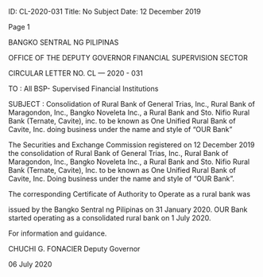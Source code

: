 ID: CL-2020-031
Title: No Subject
Date: 12 December 2019

Page 1

BANGKO SENTRAL NG PILIPINAS

OFFICE OF THE DEPUTY GOVERNOR FINANCIAL SUPERVISION SECTOR

CIRCULAR LETTER NO. CL — 2020 - 031

TO : All BSP- Supervised Financial Institutions

SUBJECT : Consolidation of Rural Bank of General Trias, Inc., Rural Bank of Maragondon, Inc., Bangko Noveleta Inc., a Rural Bank and Sto. Nifio Rural Bank (Ternate, Cavite), inc. to be known as One Unified Rural Bank of Cavite, Inc. doing business under the name and style of “OUR Bank”

The Securities and Exchange Commission registered on 12 December 2019 the consolidation of Rural Bank of General Trias, Inc., Rural Bank of Maragondon, Inc., Bangko Noveleta Inc., a Rural Bank and Sto. Nifio Rural Bank (Ternate, Cavite), Inc. to be known as One Unified Rural Bank of Cavite, Inc. Doing business under the name and style of “OUR Bank”.

The corresponding Certificate of Authority to Operate as a rural bank was

issued by the Bangko Sentral ng Pilipinas on 31 January 2020. OUR Bank started operating as a consolidated rural bank on 1 July 2020.

For information and guidance.

CHUCHI G. FONACIER Deputy Governor

06 July 2020